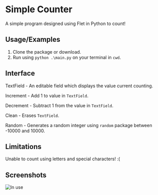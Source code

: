 
# Simple Counter

A simple program designed using Flet in Python to count!

## Usage/Examples

1. Clone the package or download.
2. Run using `python .\main.py` on your terminal in ``cwd``.

## Interface

TextField - An editable field which displays the value current counting.

Increment - Add 1 to value in `TextField`.

Decrement - Subtract 1 from the value in `TextField`.

Clean - Erases `TextField`.

Random - Generates a random integer using `random` package between -10000 and 10000. 

## Limitations

Unable to count using letters and special characters! :(
## Screenshots

![In use](/working.jpg)

